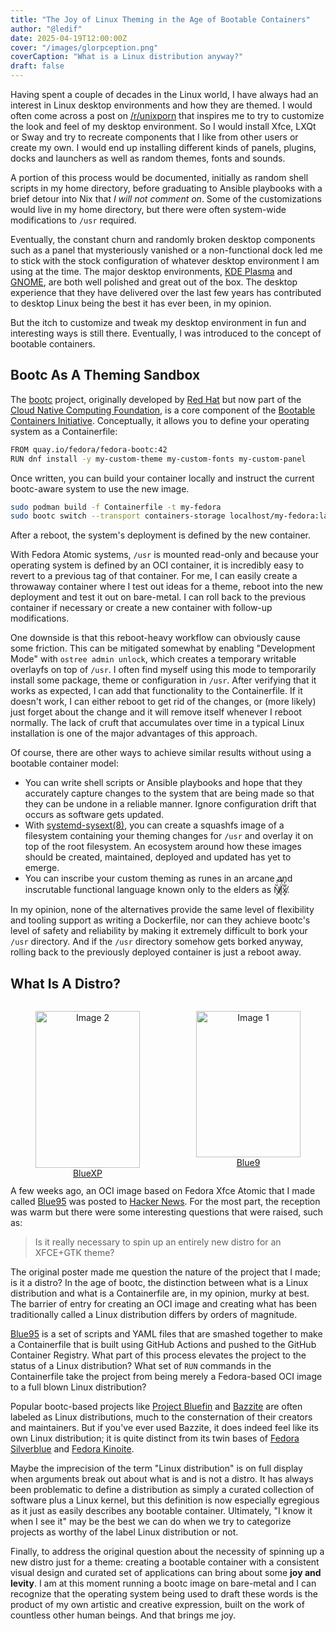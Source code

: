 ```yaml
---
title: "The Joy of Linux Theming in the Age of Bootable Containers"
author: "@ledif"
date: 2025-04-19T12:00:00Z
cover: "/images/glorpception.png"
coverCaption: "What is a Linux distribution anyway?"
draft: false
---
```


Having spent a couple of decades in the Linux world, I have always had an interest in Linux desktop environments and how they are themed.
I would often come across a post on [/r/unixporn](https://reddit.com/r/unixporn) that inspires me to try to customize the look and feel of my desktop environment. So I would install Xfce, LXQt or Sway and try to recreate components that I like from other users or create my own. I would end up installing different kinds of panels, plugins, docks and launchers as well as random themes, fonts and sounds.

A portion of this process would be documented, initially as random shell scripts in my home directory, before graduating to Ansible playbooks with a brief detour into Nix that *I will not comment on*. Some of the customizations would live in my home directory, but there were often system-wide modifications to `/usr` required.

Eventually, the constant churn and randomly broken desktop components such as a panel that mysteriously vanished or a non-functional dock led me to stick with the stock configuration of whatever desktop environment I am using at the time.
The major desktop environments, [KDE Plasma](https://kde.org) and [GNOME](https://www.gnome.org), are both well polished and great out of the box. The desktop experience that they have delivered over the last few years has contributed to desktop Linux being the best it has ever been, in my opinion.

But the itch to customize and tweak my desktop environment in fun and interesting ways is still there. Eventually, I was introduced to the concept of bootable containers.

## Bootc As A Theming Sandbox

The [bootc](https://github.com/bootc-dev/bootc) project, originally developed by [Red Hat](https://www.redhat.com) but now part of the [Cloud Native Computing Foundation](https://www.cncf.io/), is a core component of the [Bootable Containers Initiative](https://containers.github.io/bootable/). Conceptually, it allows you to define your operating system as a Containerfile:

```bash
FROM quay.io/fedora/fedora-bootc:42
RUN dnf install -y my-custom-theme my-custom-fonts my-custom-panel
```


Once written, you can build your container locally and instruct the current bootc-aware system
to use the new image.

```bash
sudo podman build -f Containerfile -t my-fedora
sudo bootc switch --transport containers-storage localhost/my-fedora:latest

```

After a reboot, the system's deployment is defined by the new container.

With Fedora Atomic systems, `/usr` is mounted read-only and because your operating system is defined by an OCI container, it is incredibly easy to revert to a previous tag of that container. For me, I can easily create a throwaway container where I test out ideas for a theme, reboot into the new deployment and test it out on bare-metal. I can roll back to the previous container if necessary or create a new container with follow-up modifications.

One downside is that this reboot-heavy workflow can obviously cause some friction. This can be mitigated somewhat by enabling "Development Mode" with `ostree admin unlock`, which creates a temporary writable overlayfs on top of `/usr`. I often find myself using this mode to temporarily install some package, theme or configuration in `/usr`. After verifying that it works as expected, I can add that functionality to the Containerfile. If it doesn't work, I can either reboot to get rid of the changes, or (more likely) just forget about the change and it will remove itself whenever I reboot normally. The lack of cruft that accumulates over time in a typical Linux installation is one of the major advantages of this approach.

Of course, there are other ways to achieve similar results without using a bootable container model:
- You can write shell scripts or Ansible playbooks and hope that they accurately capture changes to the system that are being made so that they can be undone in a reliable manner. Ignore configuration drift that occurs as software gets updated.
- With [systemd-sysext(8)](https://www.freedesktop.org/software/systemd/man/latest/systemd-sysext.html), you can create a squashfs image of a filesystem containing your theming changes for `/usr` and overlay it on top of the root filesystem. An ecosystem around how these images should be created, maintained, deployed and updated has yet to emerge.
- You can inscribe your custom theming as runes in an arcane and inscrutable functional language known only to the elders as N̸̘̏͑̕͝į̸̈́̂x̸͙̑̅̒.

In my opinion, none of the alternatives provide the same level of flexibility and tooling support as writing a Dockerfile, nor can they achieve bootc's level of safety and reliability by making it extremely difficult to bork your `/usr` directory. And if the `/usr` directory somehow gets borked anyway, rolling back to the previously deployed container is just a reboot away.

## What Is A Distro?

<div style="display: flex; justify-content: space-between; gap: 10px; text-align: center;">
  <figure style="width: 48%;">
    <a href="/images/bluexp.png"><img src="/images/bluexp.png" alt="Image 2" style="width: 100%; object-fit: cover;"></a>
    <figcaption><a href="https://github.com/winblues/bluexp">BlueXP</a></figcaption>
  </figure>
  <figure style="width: 48%;">
    <a href="/images/blue9.png"><img src="/images/blue9.png" alt="Image 1" style="width: 100%; height: 234px; object-fit: cover;"></a>
    <figcaption><a href="https://github.com/winblues/blue9">Blue9</a></figcaption>
  </figure>
</div>

A few weeks ago, an OCI image based on Fedora Xfce Atomic that I made called [Blue95](https://blues.win/95) was posted to [Hacker News](https://news.ycombinator.com/item?id=43524937). For the most part, the reception was warm but there were some interesting questions that were raised, such as:

> Is it really necessary to spin up an entirely new distro for an XFCE+GTK theme?


The original poster made me question the nature of the project that I made; is it a distro? In the age of bootc, the distinction between what is a Linux distribution and what is a Containerfile are, in my opinion, murky at best. The barrier of entry for creating an OCI image and creating what has been traditionally called a Linux distribution differs by orders of magnitude.

[Blue95](https://blues.win/95) is a set of scripts and YAML files that are smashed together to make a Containerfile that is built using GitHub Actions and pushed to the GitHub Container Registry. What part of this process elevates the project to the status of a Linux distribution? What set of `RUN` commands in the Containerfile take the project from being merely a Fedora-based OCI image to a full blown Linux distribution?

Popular bootc-based projects like [Project Bluefin](https://projectbluefin.io) and [Bazzite](https://bazzite.gg) are often labeled as Linux distributions, much to the consternation of their creators and maintainers. But if you've ever used Bazzite, it does indeed feel like its own Linux distribution; it is quite distinct from its twin bases of [Fedora Silverblue](https://fedoraproject.org/atomic-desktops/silverblue/) and [Fedora Kinoite](https://fedoraproject.org/atomic-desktops/kinoite/).

Maybe the imprecision of the term "Linux distribution" is on full display when arguments break out about what is and is not a distro. It has always been problematic to define a distribution as simply a curated collection of software plus a Linux kernel, but this definition is now especially egregious as it just as easily describes any bootable container. Ultimately, "I know it when I see it" may be the best we can do when we try to categorize projects as worthy of the label Linux distribution or not.

Finally, to address the original question about the necessity of spinning up a new distro just for a theme: creating a bootable container with a consistent visual design and curated set of applications can bring about some **joy and levity**. I am at this moment running a bootc image on bare-metal and I can recognize that the operating system being used to draft these words is the product of my own artistic and creative expression, built on the work of countless other human beings. And that brings me joy.
